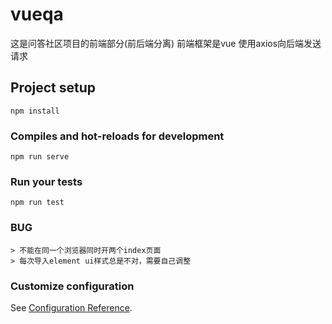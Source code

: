 # vueqa
这是问答社区项目的前端部分(前后端分离)
前端框架是vue
使用axios向后端发送请求
## Project setup
```
npm install
```

### Compiles and hot-reloads for development
```
npm run serve
```

### Run your tests
```
npm run test
```

### BUG
```
> 不能在同一个浏览器同时开两个index页面
> 每次导入element ui样式总是不对，需要自己调整
```

### Customize configuration
See [Configuration Reference](https://cli.vuejs.org/config/).
